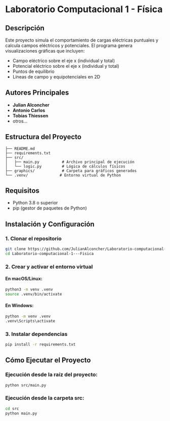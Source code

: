 # Laboratorio Computacional 1 - Física

## Descripción

Este proyecto simula el comportamiento de cargas eléctricas puntuales y calcula campos eléctricos y potenciales. El programa genera visualizaciones gráficas que incluyen:

- Campo eléctrico sobre el eje x (individual y total)
- Potencial eléctrico sobre el eje x (individual y total)
- Puntos de equilibrio
- Líneas de campo y equipotenciales en 2D

## Autores Principales
- **Julian Alconcher**
- **Antonio Carlos**
- **Tobias Thiessen**
- otros...

## Estructura del Proyecto

```
├── README.md
├── requirements.txt
├── src/
│   ├── main.py          # Archivo principal de ejecución
│   └── logic.py         # Lógica de cálculos físicos
├── graphics/            # Carpeta para gráficos generados
└── .venv/              # Entorno virtual de Python
```

## Requisitos

- Python 3.8 o superior
- pip (gestor de paquetes de Python)

## Instalación y Configuración

### 1. Clonar el repositorio

```bash
git clone https://github.com/JulianAlconcher/Laboratorio-computacional-1---Fisica.git
cd Laboratorio-computacional-1---Fisica
```

### 2. Crear y activar el entorno virtual

#### En macOS/Linux:
```bash
python3 -m venv .venv
source .venv/bin/activate
```

#### En Windows:
```bash
python -m venv .venv
.venv\Scripts\activate
```

### 3. Instalar dependencias

```bash
pip install -r requirements.txt
```

## Cómo Ejecutar el Proyecto

### Ejecución desde la raíz del proyecto:

```bash
python src/main.py
```

### Ejecución desde la carpeta src:

```bash
cd src
python main.py
```

